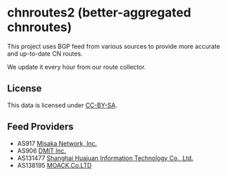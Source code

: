 # chnroutes2 (better-aggregated chnroutes)

This project uses BGP feed from various sources to provide more accurate and up-to-date CN routes.

We update it every hour from our route collector.

## License

This data is licensed under [CC-BY-SA](https://creativecommons.org/licenses/by-sa/2.0/).

## Feed Providers

- AS917 [Misaka Network, Inc.](https://www.misaka.io)
- AS906 [DMIT Inc.](https://www.dmit.io)
- AS131477 [Shanghai Huajuan Information Technology Co., Ltd.](https://www.betaidc.com/)
- AS138195 [MOACK.Co.LTD](https://www.moack.co.kr/)
